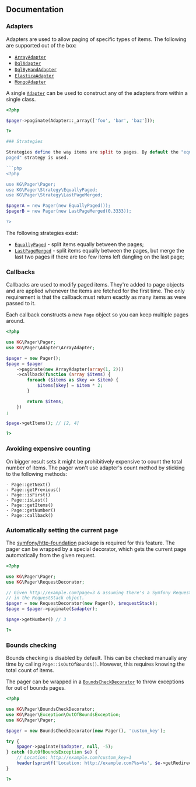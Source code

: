 Documentation
-------------

### Adapters

Adapters are used to allow paging of specific types of items. The following
are supported out of the box:

* [`ArrayAdapter`](/src/Adapter/ArrayAdapter.php)
* [`DqlAdapter`](/src/Adapter/DqlAdapter.php)
* [`DqlByHandAdapter`](/src/Adapter/DqlByHandAdapter.php)
* [`ElasticaAdapter`](/src/Adapter/ElasticaAdapter.php)
* [`MongoAdapter`](/src/Adapter/MongoAdapter.php)

A single [`Adapter`](/src/Adapter.php) can be used to construct any of the
adapters from within a single class.

```php
<?php

$pager->paginate(Adapter::_array(['foo', 'bar', 'baz']));

?>

### Strategies

Strategies define the way items are split to pages. By default the "equally
paged" strategy is used.

```php
<?php

use KG\Pager\Pager;
use KG\Pager\Strategy\EquallyPaged;
use KG\Pager\Strategy\LastPageMerged;

$pagerA = new Pager(new EquallyPaged());
$pagerB = new Pager(new LastPageMerged(0.3333));

?>
```

The following strategies exist:

- [`EquallyPaged`](/src/Strategy/EquallyPaged.php) - split items equally
  between the pages;
- [`LastPageMerged`](/src/Strategy/LastPageMerged.php) - split items equally
  between the pages, but merge the last two pages if there are too few items
  left dangling on the last page;

### Callbacks

Callbacks are used to modify paged items. They're added to page objects and
are applied whenever the items are fetched for the first time. The only
requirement is that the callback must return exactly as many items as were
passed to it.

Each callback constructs a new `Page` object so you can keep multiple pages
around.

```php
<?php

use KG\Pager\Pager;
use KG\Pager\Adapter\ArrayAdapter;

$pager = new Pager();
$page = $pager
    ->paginate(new ArrayAdapter(array(1, 2)))
    ->callback(function (array $items) {
        foreach ($items as $key => $item) {
            $items[$key] = $item * 2;
        }

        return $items;
    })
;

$page->getItems(); // [2, 4]

?>
```

### Avoiding expensive counting

On bigger result sets it might be prohibitively expensive to count the total
number of items. The pager won't use adapter's count method by sticking to the
following methods:

    - Page::getNext()
    - Page::getPrevious()
    - Page::isFirst()
    - Page::isLast()
    - Page::getItems()
    - Page::getNumber()
    - Page::callback()

### Automatically setting the current page

The [symfony/http-foundation](https://packagist.org/packages/symfony/http-foundation)
package is required for this feature. The pager can be wrapped by a special
decorator, which gets the current page automatically from the given request.

```php
<?php

use KG\Pager\Pager;
use KG\Pager\RequestDecorator;

// Given http://example.com?page=3 & assuming there's a Symfony Request object
// in the RequestStack object.
$pager = new RequestDecorator(new Pager(), $requestStack);
$page = $pager->paginate($adapter);

$page->getNumber() // 3

?>
```

### Bounds checking

Bounds checking is disabled by default. This can be checked manually any time
by calling `Page::isOutOfBounds()`. However, this requires knowing the total
count of items.

The pager can be wrapped in a [`BoundsCheckDecorator`](/src/BoundsCheckDecorator.php)
to throw exceptions for out of bounds pages.

```php
<?php

use KG\Pager\BoundsCheckDecorator;
use KG\Pager\Exception\OutOfBoundsException;
use KG\Pager\Pager;

$pager = new BoundsCheckDecorator(new Pager(), 'custom_key');

try {
    $pager->paginate($adapter, null, -5);
} catch (OutOfBoundsException $e) {
    // Location: http://example.com?custom_key=1
    header(sprintf('Location: http://example.com?%s=%s', $e->getRedirectKey(), 1));
}

?>
```
